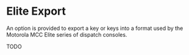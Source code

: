 # Elite Export
An option is provided to export a key or keys into a format used by the Motorola MCC Elite series of dispatch consoles.

TODO
